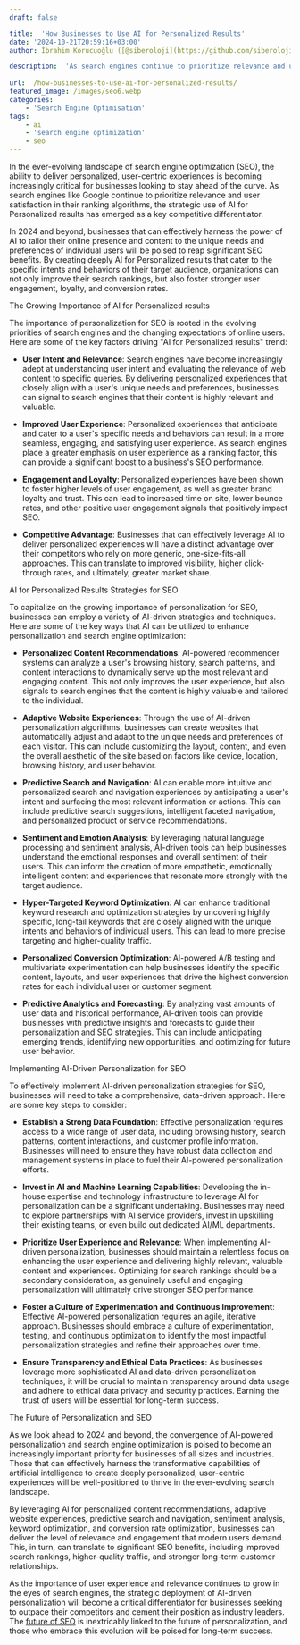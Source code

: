 ```yaml
---
draft: false

title:  'How Businesses to Use AI for Personalized Results'
date: '2024-10-21T20:59:16+03:00'
author: İbrahim Korucuoğlu ([@siberoloji](https://github.com/siberoloji))

description:  'As search engines continue to prioritize relevance and user satisfaction in their algorithms, the strategic use of AI for Personalized results has emerged as a key competitive differentiator.' 
 
url:  /how-businesses-to-use-ai-for-personalized-results/
featured_image: /images/seo6.webp
categories:
    - 'Search Engine Optimisation'
tags:
    - ai
    - 'search engine optimization'
    - seo
---
```



In the ever-evolving landscape of search engine optimization (SEO), the ability to deliver personalized, user-centric experiences is becoming increasingly critical for businesses looking to stay ahead of the curve. As search engines like Google continue to prioritize relevance and user satisfaction in their ranking algorithms, the strategic use of AI for Personalized results has emerged as a key competitive differentiator.



In 2024 and beyond, businesses that can effectively harness the power of AI to tailor their online presence and content to the unique needs and preferences of individual users will be poised to reap significant SEO benefits. By creating deeply AI for Personalized results that cater to the specific intents and behaviors of their target audience, organizations can not only improve their search rankings, but also foster stronger user engagement, loyalty, and conversion rates.



The Growing Importance of AI for Personalized results



The importance of personalization for SEO is rooted in the evolving priorities of search engines and the changing expectations of online users. Here are some of the key factors driving "AI for Personalized results" trend:


* **User Intent and Relevance**: Search engines have become increasingly adept at understanding user intent and evaluating the relevance of web content to specific queries. By delivering personalized experiences that closely align with a user's unique needs and preferences, businesses can signal to search engines that their content is highly relevant and valuable.

* **Improved User Experience**: Personalized experiences that anticipate and cater to a user's specific needs and behaviors can result in a more seamless, engaging, and satisfying user experience. As search engines place a greater emphasis on user experience as a ranking factor, this can provide a significant boost to a business's SEO performance.

* **Engagement and Loyalty**: Personalized experiences have been shown to foster higher levels of user engagement, as well as greater brand loyalty and trust. This can lead to increased time on site, lower bounce rates, and other positive user engagement signals that positively impact SEO.

* **Competitive Advantage**: Businesses that can effectively leverage AI to deliver personalized experiences will have a distinct advantage over their competitors who rely on more generic, one-size-fits-all approaches. This can translate to improved visibility, higher click-through rates, and ultimately, greater market share.




AI for Personalized Results Strategies for SEO



To capitalize on the growing importance of personalization for SEO, businesses can employ a variety of AI-driven strategies and techniques. Here are some of the key ways that AI can be utilized to enhance personalization and search engine optimization:


* **Personalized Content Recommendations**: AI-powered recommender systems can analyze a user's browsing history, search patterns, and content interactions to dynamically serve up the most relevant and engaging content. This not only improves the user experience, but also signals to search engines that the content is highly valuable and tailored to the individual.

* **Adaptive Website Experiences**: Through the use of AI-driven personalization algorithms, businesses can create websites that automatically adjust and adapt to the unique needs and preferences of each visitor. This can include customizing the layout, content, and even the overall aesthetic of the site based on factors like device, location, browsing history, and user behavior.

* **Predictive Search and Navigation**: AI can enable more intuitive and personalized search and navigation experiences by anticipating a user's intent and surfacing the most relevant information or actions. This can include predictive search suggestions, intelligent faceted navigation, and personalized product or service recommendations.

* **Sentiment and Emotion Analysis**: By leveraging natural language processing and sentiment analysis, AI-driven tools can help businesses understand the emotional responses and overall sentiment of their users. This can inform the creation of more empathetic, emotionally intelligent content and experiences that resonate more strongly with the target audience.

* **Hyper-Targeted Keyword Optimization**: AI can enhance traditional keyword research and optimization strategies by uncovering highly specific, long-tail keywords that are closely aligned with the unique intents and behaviors of individual users. This can lead to more precise targeting and higher-quality traffic.

* **Personalized Conversion Optimization**: AI-powered A/B testing and multivariate experimentation can help businesses identify the specific content, layouts, and user experiences that drive the highest conversion rates for each individual user or customer segment.

* **Predictive Analytics and Forecasting**: By analyzing vast amounts of user data and historical performance, AI-driven tools can provide businesses with predictive insights and forecasts to guide their personalization and SEO strategies. This can include anticipating emerging trends, identifying new opportunities, and optimizing for future user behavior.




Implementing AI-Driven Personalization for SEO



To effectively implement AI-driven personalization strategies for SEO, businesses will need to take a comprehensive, data-driven approach. Here are some key steps to consider:


* **Establish a Strong Data Foundation**: Effective personalization requires access to a wide range of user data, including browsing history, search patterns, content interactions, and customer profile information. Businesses will need to ensure they have robust data collection and management systems in place to fuel their AI-powered personalization efforts.

* **Invest in AI and Machine Learning Capabilities**: Developing the in-house expertise and technology infrastructure to leverage AI for personalization can be a significant undertaking. Businesses may need to explore partnerships with AI service providers, invest in upskilling their existing teams, or even build out dedicated AI/ML departments.

* **Prioritize User Experience and Relevance**: When implementing AI-driven personalization, businesses should maintain a relentless focus on enhancing the user experience and delivering highly relevant, valuable content and experiences. Optimizing for search rankings should be a secondary consideration, as genuinely useful and engaging personalization will ultimately drive stronger SEO performance.

* **Foster a Culture of Experimentation and Continuous Improvement**: Effective AI-powered personalization requires an agile, iterative approach. Businesses should embrace a culture of experimentation, testing, and continuous optimization to identify the most impactful personalization strategies and refine their approaches over time.

* **Ensure Transparency and Ethical Data Practices**: As businesses leverage more sophisticated AI and data-driven personalization techniques, it will be crucial to maintain transparency around data usage and adhere to ethical data privacy and security practices. Earning the trust of users will be essential for long-term success.




The Future of Personalization and SEO



As we look ahead to 2024 and beyond, the convergence of AI-powered personalization and search engine optimization is poised to become an increasingly important priority for businesses of all sizes and industries. Those that can effectively harness the transformative capabilities of artificial intelligence to create deeply personalized, user-centric experiences will be well-positioned to thrive in the ever-evolving search landscape.



By leveraging AI for personalized content recommendations, adaptive website experiences, predictive search and navigation, sentiment analysis, keyword optimization, and conversion rate optimization, businesses can deliver the level of relevance and engagement that modern users demand. This, in turn, can translate to significant SEO benefits, including improved search rankings, higher-quality traffic, and stronger long-term customer relationships.



As the importance of user experience and relevance continues to grow in the eyes of search engines, the strategic deployment of AI-driven personalization will become a critical differentiator for businesses seeking to outpace their competitors and cement their position as industry leaders. The <a href="https://www.siberoloji.com/key-trends-in-the-future-of-seo-in-2024/" target="_blank" rel="noopener" title="">future of SEO</a> is inextricably linked to the future of personalization, and those who embrace this evolution will be poised for long-term success.
